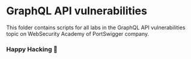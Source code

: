 # GraphQL API vulnerabilities

This folder contains scripts for all labs in the GraphQL API vulnerabilities topic on WebSecurity Academy of PortSwigger company.

### Happy Hacking 👾
